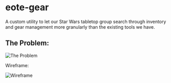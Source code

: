 # eote-gear
A custom utility to let our Star Wars tabletop group search through inventory and gear management more granularly than the existing tools we have.

## The Problem: 

![The Problem](https://i.imgur.com/AHAGgPK.jpg)


Wireframe:

![Wireframe](https://imgur.com/2CR3vk5.jpg)
